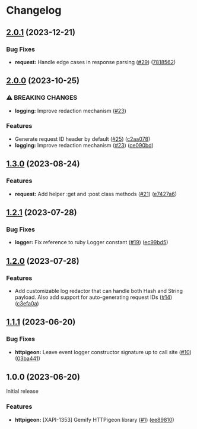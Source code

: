 # Changelog

## [2.0.1](https://github.com/dailypay/httpigeon/compare/v2.0.0...v2.0.1) (2023-12-21)


### Bug Fixes

* **request:** Handle edge cases in response parsing ([#29](https://github.com/dailypay/httpigeon/issues/29)) ([7818562](https://github.com/dailypay/httpigeon/commit/7818562736b5c5258b77357c73f24926e46eb458))

## [2.0.0](https://github.com/dailypay/httpigeon/compare/v1.3.0...v2.0.0) (2023-10-25)


### ⚠ BREAKING CHANGES

* **logging:** Improve redaction mechanism ([#23](https://github.com/dailypay/httpigeon/issues/23))

### Features

* Generate request ID header by default ([#25](https://github.com/dailypay/httpigeon/issues/25)) ([c2aa078](https://github.com/dailypay/httpigeon/commit/c2aa078947c422f544ff1b36d77576a2a3681d08))
* **logging:** Improve redaction mechanism ([#23](https://github.com/dailypay/httpigeon/issues/23)) ([ce090bd](https://github.com/dailypay/httpigeon/commit/ce090bd0124ef3f3ec616d7c0af5a4652be11b0a))

## [1.3.0](https://github.com/dailypay/httpigeon/compare/v1.2.1...v1.3.0) (2023-08-24)


### Features

* **request:** Add helper :get and :post class methods ([#21](https://github.com/dailypay/httpigeon/issues/21)) ([e7427a6](https://github.com/dailypay/httpigeon/commit/e7427a6f1fe2d39e4cce2ec3ea1188e03b563287))

## [1.2.1](https://github.com/dailypay/httpigeon/compare/v1.2.0...v1.2.1) (2023-07-28)


### Bug Fixes

* **logger:** Fix reference to ruby Logger constant ([#19](https://github.com/dailypay/httpigeon/issues/19)) ([ec99bd5](https://github.com/dailypay/httpigeon/commit/ec99bd5b6371256ded6c88c8413b0bd2c926a7a1))

## [1.2.0](https://github.com/dailypay/httpigeon/compare/v1.1.1...v1.2.0) (2023-07-28)


### Features

* Add customizable log redactor that can handle both Hash and String payload. Also add support for auto-generating request IDs ([#14](https://github.com/dailypay/httpigeon/issues/14)) ([c3efa0a](https://github.com/dailypay/httpigeon/commit/c3efa0a510cda687f6a6822e17c1c9600ba4dfd0))

## [1.1.1](https://github.com/dailypay/httpigeon/compare/v1.1.0...v1.1.1) (2023-06-20)


### Bug Fixes

* **httpigeon:** Leave event logger constructor signature up to call site ([#10](https://github.com/dailypay/httpigeon/issues/10)) ([03ba441](https://github.com/dailypay/httpigeon/commit/03ba441c66d8ea6562f218b41cc8f724bd98a4a9))

## 1.0.0 (2023-06-20)
Initial release

### Features

* **httpigeon:** [XAPI-1353] Gemify HTTPigeon library ([#1](https://github.com/dailypay/httpigeon/issues/1)) ([ee89810](https://github.com/dailypay/httpigeon/commit/ee898102b2dffe6623e57a0d799a8b9a37d068a1))
